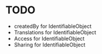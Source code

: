 # TODO

* createdBy for IdentifiableObject
* Translations for IdentifiableObject
* Access for IdentifiableObject
* Sharing for IdentifiableObject
